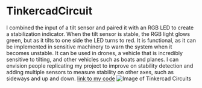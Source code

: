 # TinkercadCircuit
I combined the input of a tilt sensor and paired it with an RGB LED to create a stabilization indicator. When the tilt sensor is stable, the RGB light glows green, but as it tilts to one side the LED turns to red. It is functional, as it can be implemented in sensitive machinery to warn the system when it becomes unstable. It can be used in drones, a vehicle that is incredibly sensitive to tilting, and other vehicles such as boats and planes. I can envision people replicating my project to improve on stability detection and adding multiple sensors to measure stability on other axes, such as sideways and up and down.
[link to my code](https://kyleyalch.github.io/TinkercadCircuit/RGBTiltSensor.ino)
![Image of Tinkercad Circuits](https://kyleyalch.github.io/TinkercadCircuit/RGBTiltSensor.png)
